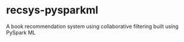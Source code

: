 # recsys-pysparkml
A book recommendation system using collaborative filtering built using PySpark ML 
